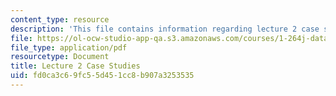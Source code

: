 ```yaml
---
content_type: resource
description: 'This file contains information regarding lecture 2 case studies. '
file: https://ol-ocw-studio-app-qa.s3.amazonaws.com/courses/1-264j-database-internet-and-systems-integration-technologies-fall-2013/fd0ca3c69fc55d451cc8b907a3253535_MIT1_264JF13_L2_case.pdf
file_type: application/pdf
resourcetype: Document
title: Lecture 2 Case Studies
uid: fd0ca3c6-9fc5-5d45-1cc8-b907a3253535
---
```


